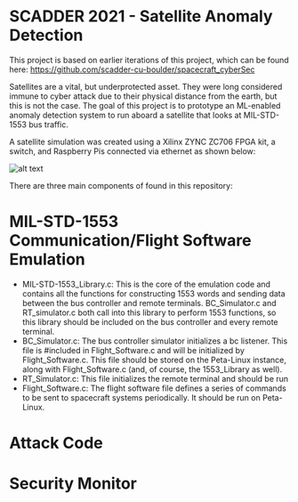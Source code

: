 # SCADDER 2021 - Satellite Anomaly Detection

This project is based on earlier iterations of this project, which can be found here: https://github.com/scadder-cu-boulder/spacecraft_cyberSec

Satellites are a vital, but underprotected asset. They were long considered immune to cyber attack due to their physical distance from the earth, but this is not the case. The goal of this project is to prototype an ML-enabled anomaly detection system to run aboard a satellite that looks at MIL-STD-1553 bus traffic.

A satellite simulation was created using a Xilinx ZYNC ZC706 FPGA kit, a switch, and Raspberry Pis connected via ethernet as shown below:

![alt text](https://github.com/scadder2021/satellite_cybersec/blob/main/FBD_2021.png?raw=true)

There are three main components of found in this repository:

# MIL-STD-1553 Communication/Flight Software Emulation

- MIL-STD-1553_Library.c: This is the core of the emulation code and contains all the functions for constructing 1553 words and sending data between the bus controller and remote terminals. BC_Simulator.c and RT_simulator.c both call into this library to perform 1553 functions, so this library should be included on the bus controller and every remote terminal.
- BC_Simulator.c: The bus controller simulator initializes a bc listener. This file is #included in Flight_Software.c and will be initialized by Flight_Software.c. This file should be stored on the Peta-Linux instance, along with Flight_Software.c (and, of course, the 1553_Library as well).
- RT_Simulator.c: This file initializes the remote terminal and should be run
- Flight_Software.c: The flight software file defines a series of commands to be sent to spacecraft systems periodically. It should be run on Peta-Linux.

# Attack Code

# Security Monitor
